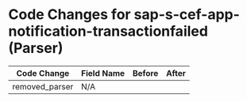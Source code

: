 # Code Changes for sap-s-cef-app-notification-transactionfailed (Parser)

| Code Change | Field Name | Before | After |
|-------------|------------|--------|-------|
| removed_parser | N/A |  |  |